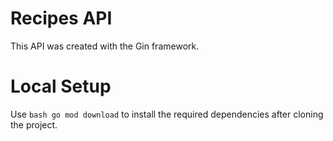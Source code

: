 # Recipes API
This API was created with the Gin framework.

# Local Setup
Use ```bash go mod download``` to install the required dependencies after cloning the project.